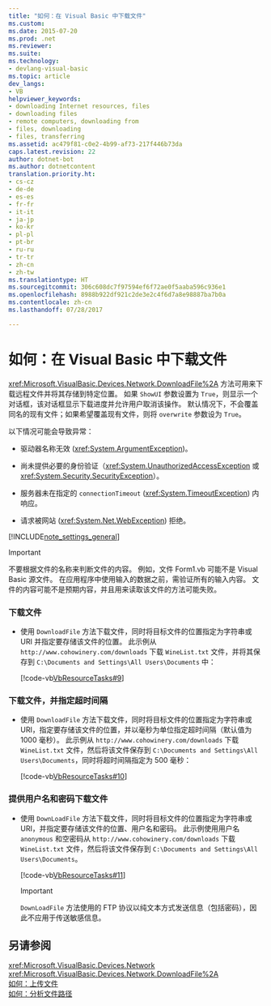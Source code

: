 ```yaml
---
title: "如何：在 Visual Basic 中下载文件"
ms.custom: 
ms.date: 2015-07-20
ms.prod: .net
ms.reviewer: 
ms.suite: 
ms.technology:
- devlang-visual-basic
ms.topic: article
dev_langs:
- VB
helpviewer_keywords:
- downloading Internet resources, files
- downloading files
- remote computers, downloading from
- files, downloading
- files, transferring
ms.assetid: ac479f81-c0e2-4b99-af73-217f446b73da
caps.latest.revision: 22
author: dotnet-bot
ms.author: dotnetcontent
translation.priority.ht:
- cs-cz
- de-de
- es-es
- fr-fr
- it-it
- ja-jp
- ko-kr
- pl-pl
- pt-br
- ru-ru
- tr-tr
- zh-cn
- zh-tw
ms.translationtype: HT
ms.sourcegitcommit: 306c608dc7f97594ef6f72ae0f5aaba596c936e1
ms.openlocfilehash: 8988b922df921c2de3e2c4f6d7a8e98887ba7b0a
ms.contentlocale: zh-cn
ms.lasthandoff: 07/28/2017

---
```

# <a name="how-to-download-a-file-in-visual-basic"></a>如何：在 Visual Basic 中下载文件
<xref:Microsoft.VisualBasic.Devices.Network.DownloadFile%2A> 方法可用来下载远程文件并将其存储到特定位置。 如果 `ShowUI` 参数设置为 `True`，则显示一个对话框，该对话框显示下载进度并允许用户取消该操作。 默认情况下，不会覆盖同名的现有文件；如果希望覆盖现有文件，则将 `overwrite` 参数设为 `True`。  
  
 以下情况可能会导致异常：  
  
-   驱动器名称无效 (<xref:System.ArgumentException>)。  
  
-   尚未提供必要的身份验证（<xref:System.UnauthorizedAccessException> 或 <xref:System.Security.SecurityException>）。  
  
-   服务器未在指定的 `connectionTimeout` (<xref:System.TimeoutException>) 内响应。  
  
-   请求被网站 (<xref:System.Net.WebException>) 拒绝。  
  
[!INCLUDE[note_settings_general](~/includes/note-settings-general-md.md)]  
  
> [!IMPORTANT]
>  不要根据文件的名称来判断文件的内容。 例如，文件 Form1.vb 可能不是 Visual Basic 源文件。 在应用程序中使用输入的数据之前，需验证所有的输入内容。 文件的内容可能不是预期内容，并且用来读取该文件的方法可能失败。  
  
### <a name="to-download-a-file"></a>下载文件  
  
-   使用 `DownloadFile` 方法下载文件，同时将目标文件的位置指定为字符串或 URI 并指定要存储该文件的位置。 此示例从 `http://www.cohowinery.com/downloads` 下载 `WineList.txt` 文件，并将其保存到 `C:\Documents and Settings\All Users\Documents` 中：  
  
     [!code-vb[VbResourceTasks#9](../../../../visual-basic/developing-apps/programming/computer-resources/codesnippet/VisualBasic/how-to-download-a-file_1.vb)]  
  
### <a name="to-download-a-file-specifying-a-time-out-interval"></a>下载文件，并指定超时间隔  
  
-   使用 `DownloadFile` 方法下载文件，同时将目标文件的位置指定为字符串或 URI，指定要存储该文件的位置，并以毫秒为单位指定超时间隔（默认值为 1000 毫秒）。 此示例从 `http://www.cohowinery.com/downloads` 下载 `WineList.txt` 文件，然后将该文件保存到 `C:\Documents and Settings\All Users\Documents`，同时将超时间隔指定为 500 毫秒：  
  
     [!code-vb[VbResourceTasks#10](../../../../visual-basic/developing-apps/programming/computer-resources/codesnippet/VisualBasic/how-to-download-a-file_2.vb)]  
  
### <a name="to-download-a-file-supplying-a-user-name-and-password"></a>提供用户名和密码下载文件  
  
-   使用 `DownLoadFile` 方法下载文件，同时将目标文件的位置指定为字符串或 URI，并指定要存储该文件的位置、用户名和密码。 此示例使用用户名 `anonymous` 和空密码从 `http://www.cohowinery.com/downloads` 下载 `WineList.txt` 文件，然后将该文件保存到 `C:\Documents and Settings\All Users\Documents`。  
  
     [!code-vb[VbResourceTasks#11](../../../../visual-basic/developing-apps/programming/computer-resources/codesnippet/VisualBasic/how-to-download-a-file_3.vb)]  
  
    > [!IMPORTANT]
    >  `DownLoadFile` 方法使用的 FTP 协议以纯文本方式发送信息（包括密码），因此不应用于传送敏感信息。  
  
## <a name="see-also"></a>另请参阅  
 <xref:Microsoft.VisualBasic.Devices.Network>   
 <xref:Microsoft.VisualBasic.Devices.Network.DownloadFile%2A>   
 [如何：上传文件](../../../../visual-basic/developing-apps/programming/computer-resources/how-to-upload-a-file.md)   
 [如何：分析文件路径](../../../../visual-basic/developing-apps/programming/drives-directories-files/how-to-parse-file-paths.md)

